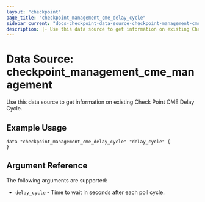 ```yaml
---
layout: "checkpoint"
page_title: "checkpoint_management_cme_delay_cycle"
sidebar_current: "docs-checkpoint-data-source-checkpoint-management-cme-delay-cycle"
description: |- Use this data source to get information on existing Check Point CME Delay Cycle.
---
```


# Data Source: checkpoint_management_cme_management

Use this data source to get information on existing Check Point CME Delay Cycle.

## Example Usage

```hcl
data "checkpoint_management_cme_delay_cycle" "delay_cycle" {
}
```

## Argument Reference

The following arguments are supported:

* `delay_cycle` - Time to wait in seconds after each poll cycle.
